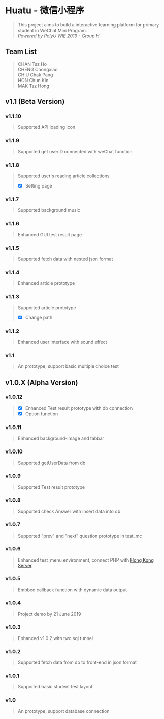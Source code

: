 # Huatu - 微信小程序 
> This project aims to build a interactive learning platform for primary student in WeChat Mini Program. <br/>
*Powered by PolyU WIE 2019 - Group H*

## Team List
> CHAN Tsz Ho <br/>
> CHENG Chongxiao <br/>
> CHIU Chak Pang <br/>
> HON Chun Kin <br/>
> MAK Tsz Hong <br/>

## v1.1 (Beta Version)
### v1.1.10
> Supported API loading icon 
### v1.1.9
> Supported get userID connected with weChat function
### v1.1.8
> Supported user's reading article collections
> - [x] Setting page
### v1.1.7
> Supported background music
### v1.1.6
> Enhanced GUI test result page 
### v1.1.5
> Supported fetch data with nested json format
### v1.1.4
> Enhanced article prototype 
### v1.1.3
> Supported article prototype <br/>
> - [x] Change path
### v1.1.2
> Enhanced user interface with sound effect
### v1.1
> An prototype, support basic multiple choice test

## v1.0.X (Alpha Version)
### v1.0.12
> - [x] Enhanced Test result prototype with db connection <br/>
> - [x] Option function 
### v1.0.11
> Enhanced background-image and tabbar
### v1.0.10
> Supported getUserData from db
### v1.0.9
> Supported Test result prototype
### v1.0.8
> Supported check Answer with insert data into db 
### v1.0.7
> Supported "prev" and "next" question prototype in test_mc 
### v1.0.6
> Enhanced test_menu environment, connect PHP with [Hong Kong Server](https://huatu.project.tszho.me/api/).
### v1.0.5
> Embbed callback function with dynamic data output
### v1.0.4
> Project demo by 21 June 2019
### v1.0.3
> Enhanced v1.0.2 with two sql tunnel
### v1.0.2
> Supported fetch data from db to front-end in json format
### v1.0.1
> Supported basic student test layout
### v1.0 
> An prototype, support database connection